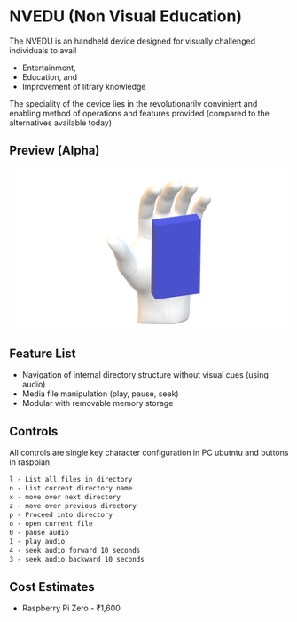 # NVEDU (Non Visual Education)

The NVEDU is an handheld device designed for visually challenged individuals to avail 

* Entertainment, 
* Education, and 
* Improvement of litrary knowledge 

The speciality of the device lies in the revolutionarily convinient and enabling method of operations and features provided (compared to the alternatives available today)

## Preview (Alpha)

![Aplha Preview Image](/assets/images/Sizecomparision-hand.png)

## Feature List

* Navigation of internal directory structure without visual cues (using audio)
* Media file manipulation (play, pause, seek)
* Modular with removable memory storage

## Controls

All controls are single key character configuration in PC ubutntu and buttons in raspbian

```
l - List all files in directory
n - List current directory name
x - move over next directory
z - move over previous directory
p - Proceed into directory
o - open current file
0 - pause audio
1 - play audio
4 - seek audio forward 10 seconds
3 - seek audio backward 10 seconds
```

## Cost Estimates

* Raspberry Pi Zero - ₹1,600

